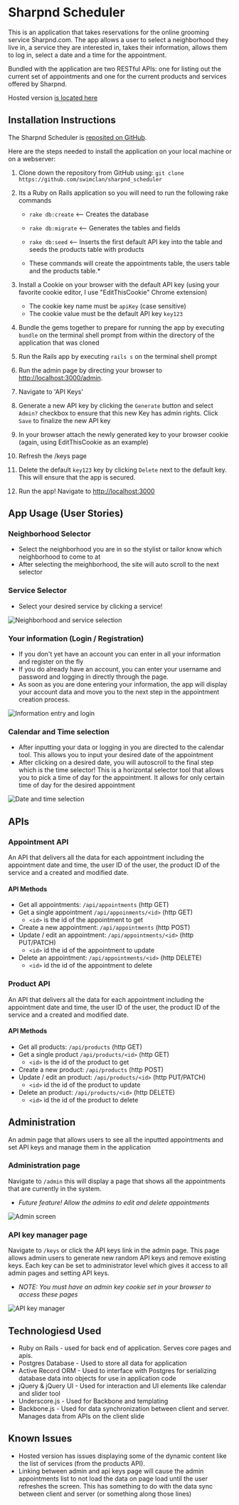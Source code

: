# Sharpnd Scheduler

This is an application that takes reservations for the online grooming service Sharpnd.com.  The app allows a user to select a neighborhood they live in, a service they are interested in, takes their information, allows them to log in, select a date and a time for the appointment.

Bundled with the application are two RESTful APIs: one for listing out the current set of appointments and one for the current products and services offered by Sharpnd.

Hosted version [is located here](http://sharpnd-scheduler.herokuapp.com)

## Installation Instructions

The Sharpnd Scheduler is [reposited on GitHub](https://github.com/swimclan/sharpnd_scheduler).

Here are the steps needed to install the application on your local machine or on a webserver:

1. Clone down the repository from GitHub using: `git clone https://github.com/swimclan/sharpnd_scheduler`

2. Its a Ruby on Rails application so you will need to run the following rake commands

	- `rake db:create` <-- Creates the database
	- `rake db:migrate` <-- Generates the tables and fields
	- `rake db:seed` <-- Inserts the first default API key into the table and seeds the products table with products

	- These commands will create the appointments table, the users table and the products table.*

3. Install a Cookie on your browser with the default API key (using your favorite cookie editor, I use "EditThisCookie" Chrome extension)

	- The cookie key name must be `apiKey` (case sensitive)
	- The cookie value must be the default API key `key123`

4. Bundle the gems together to prepare for running the app by executing `bundle` on the terminal shell prompt from within the directory of the application that was cloned

5. Run the Rails app by executing `rails s` on the terminal shell prompt

6. Run the admin page by directing your browser to [http://localhost:3000/admin](http://localhost:3000/admin).

7. Navigate to 'API Keys'

8. Generate a new API key by clicking the `Generate` button and select `Admin?` checkbox to ensure that this new Key has admin rights.  Click `Save` to finalize the new API key

9. In your browser attach the newly generated key to your browser cookie (again, using EditThisCookie as an example)

10. Refresh the /keys page

11. Delete the default `key123` key by clicking `Delete` next to the default key.  This will ensure that the app is secured.

12. Run the app!  Navigate to [http://localhost:3000](http://localhost:3000)

## App Usage (User Stories)

### Neighborhood Selector
* Select the neighborhood you are in so the stylist or tailor know which neighborhood to come to at
* After selecting the meighborhood, the site will auto scroll to the next selector

### Service Selector
* Select your desired service by clicking a service!

![Neighborhood and service selection](public/images/neighborhood.png)

### Your information (Login / Registration)
* If you don't yet have an account you can enter in all your information and register on the fly
* If you do already have an account, you can enter your username and password and logging in directly through the page.
* As soon as you are done entering your information, the app will display your account data and move you to the next step in the appointment creation process.

![Information entry and login](public/images/information.png)

### Calendar and Time selection

* After inputting your data or logging in you are directed to the calendar tool.  This allows you to input your desired date of the appointment
* After clicking on a desired date, you will autoscroll to the final step which is the time selector!  This is a horizontal selector tool that allows you to pick a time of day for the appointment.  It allows for only certain time of day for the desired appointment

![Date and time selection](public/images/date_time.png)

## APIs

### Appointment API
An API that delivers all the data for each appointment including the appointment date and time, the user ID of the user, the product ID of the service and a created and modified date.

#### API Methods
* Get all appointments: `/api/appointments` (http GET)
* Get a single appointment `/api/appoinments/<id>` (http GET)
	- `<id>` is the id of the appointment to get
* Create a new appointment: `/api/appointments` (http POST)
* Update / edit an appointment: `/api/appointments/<id>` (http PUT/PATCH)
	- `<id>` id the id of the appointment to update
* Delete an appointment: `/api/appointments/<id>` (http DELETE)
	- `<id>` id the id of the appointment to delete

### Product API
An API that delivers all the data for each appointment including the appointment date and time, the user ID of the user, the product ID of the service and a created and modified date.

#### API Methods
* Get all products: `/api/products` (http GET)
* Get a single product `/api/products/<id>` (http GET)
	- `<id>` is the id of the product to get
* Create a new product: `/api/products` (http POST)
* Update / edit an product: `/api/products/<id>` (http PUT/PATCH)
	- `<id>` id the id of the product to update
* Delete an product: `/api/products/<id>` (http DELETE)
	- `<id>` id the id of the product to delete

## Administration
An admin page that allows users to see all the inputted appointments and set API keys and manage them in the application

### Administration page
Navigate to `/admin` this will display a page that shows all the appointments that are currently in the system.  
* *Future feature!  Allow the admins to edit and delete appointments*

![Admin screen](public/images/admin.png)

### API key manager page
Navigate to `/keys` or click the API keys link in the admin page.  This page allows admin users to generate new random API keys and remove existing keys.  Each key can be set to administrator level which gives it access to all admin pages and setting API keys.  

* *NOTE: You must have an admin key cookie set in your browser to access these pages*

![API key manager](public/images/apikey.png)

## Technologiesd Used

* Ruby on Rails - used for back end of application.  Serves core pages and apis.
* Postgres Database - Used to store all data for application
* Active Record ORM - Used to interface with Postgres for serializing database data into objects for use in application code
* jQuery & jQuery UI - Used for interaction and UI elements like calendar and slider tool
* Underscore.js - Used for Backbone and templating
* Backbone.js - Used for data synchronization between client and server.  Manages data from APIs on the client slide

## Known Issues

* Hosted version has issues displaying some of the dynamic content like the list of services (from the products API).  
* Linking between admin and api keys page will cause the admin appointments list to not load the data on page load until the user refreshes the screen.  This has something to do with the data sync between client and server (or something along those lines)
